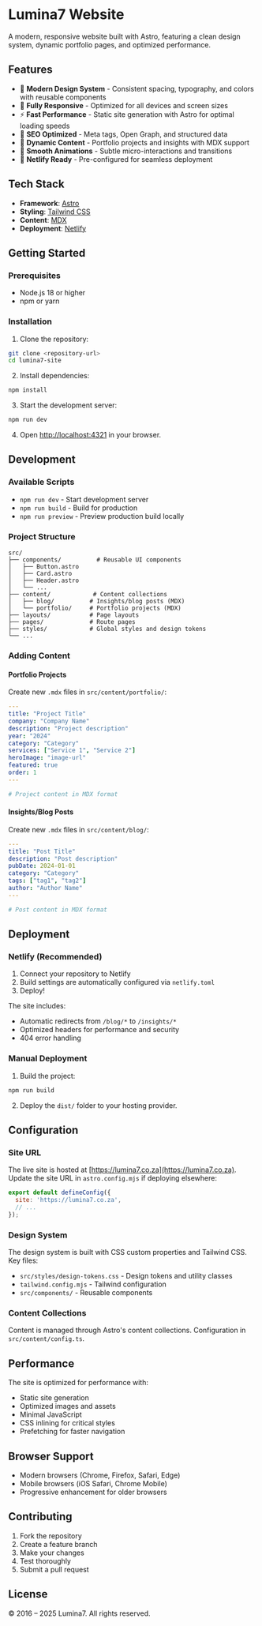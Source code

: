 # Lumina7 Website

A modern, responsive website built with Astro, featuring a clean design system, dynamic portfolio pages, and optimized performance.

## Features

- 🎨 **Modern Design System** - Consistent spacing, typography, and colors with reusable components
- 📱 **Fully Responsive** - Optimized for all devices and screen sizes
- ⚡ **Fast Performance** - Static site generation with Astro for optimal loading speeds
- 🎯 **SEO Optimized** - Meta tags, Open Graph, and structured data
- 📝 **Dynamic Content** - Portfolio projects and insights with MDX support
- 🔄 **Smooth Animations** - Subtle micro-interactions and transitions
- 🚀 **Netlify Ready** - Pre-configured for seamless deployment

## Tech Stack

- **Framework**: [Astro](https://astro.build/)
- **Styling**: [Tailwind CSS](https://tailwindcss.com/)
- **Content**: [MDX](https://mdxjs.com/)
- **Deployment**: [Netlify](https://netlify.com/)

## Getting Started

### Prerequisites

- Node.js 18 or higher
- npm or yarn

### Installation

1. Clone the repository:
```bash
git clone <repository-url>
cd lumina7-site
```

2. Install dependencies:
```bash
npm install
```

3. Start the development server:
```bash
npm run dev
```

4. Open [http://localhost:4321](http://localhost:4321) in your browser.

## Development

### Available Scripts

- `npm run dev` - Start development server
- `npm run build` - Build for production
- `npm run preview` - Preview production build locally

### Project Structure

```
src/
├── components/          # Reusable UI components
│   ├── Button.astro
│   ├── Card.astro
│   ├── Header.astro
│   └── ...
├── content/            # Content collections
│   ├── blog/          # Insights/blog posts (MDX)
│   └── portfolio/     # Portfolio projects (MDX)
├── layouts/           # Page layouts
├── pages/             # Route pages
├── styles/            # Global styles and design tokens
└── ...
```

### Adding Content

#### Portfolio Projects

Create new `.mdx` files in `src/content/portfolio/`:

```yaml
---
title: "Project Title"
company: "Company Name"
description: "Project description"
year: "2024"
category: "Category"
services: ["Service 1", "Service 2"]
heroImage: "image-url"
featured: true
order: 1
---

# Project content in MDX format
```

#### Insights/Blog Posts

Create new `.mdx` files in `src/content/blog/`:

```yaml
---
title: "Post Title"
description: "Post description"
pubDate: 2024-01-01
category: "Category"
tags: ["tag1", "tag2"]
author: "Author Name"
---

# Post content in MDX format
```

## Deployment

### Netlify (Recommended)

1. Connect your repository to Netlify
2. Build settings are automatically configured via `netlify.toml`
3. Deploy!

The site includes:
- Automatic redirects from `/blog/*` to `/insights/*`
- Optimized headers for performance and security
- 404 error handling

### Manual Deployment

1. Build the project:
```bash
npm run build
```

2. Deploy the `dist/` folder to your hosting provider.

## Configuration

### Site URL

The live site is hosted at [https://lumina7.co.za](https://lumina7.co.za). Update the site URL in `astro.config.mjs` if deploying elsewhere:

```js
export default defineConfig({
  site: 'https://lumina7.co.za',
  // ...
});
```

### Design System

The design system is built with CSS custom properties and Tailwind CSS. Key files:

- `src/styles/design-tokens.css` - Design tokens and utility classes
- `tailwind.config.mjs` - Tailwind configuration
- `src/components/` - Reusable components

### Content Collections

Content is managed through Astro's content collections. Configuration in `src/content/config.ts`.

## Performance

The site is optimized for performance with:

- Static site generation
- Optimized images and assets
- Minimal JavaScript
- CSS inlining for critical styles
- Prefetching for faster navigation

## Browser Support

- Modern browsers (Chrome, Firefox, Safari, Edge)
- Mobile browsers (iOS Safari, Chrome Mobile)
- Progressive enhancement for older browsers

## Contributing

1. Fork the repository
2. Create a feature branch
3. Make your changes
4. Test thoroughly
5. Submit a pull request

## License

© 2016 – 2025 Lumina7. All rights reserved.